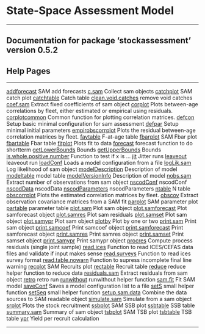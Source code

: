 State-Space Assessment Model
============================

------------------------------------------------------------------------

<div style="text-align: center;">

</div>

Documentation for package ‘stockassessment’ version 0.5.2
---------------------------------------------------------

Help Pages
----------

  ----------------------------------------------------------- -----------------------------------------------------------------------------------------
  [addforecast](addforecast.html)                             SAM add forecasts
  [c.sam](c.sam.html)                                         Collect sam objects
  [catchplot](catchplot.html)                                 SAM catch plot
  [catchtable](catchtable.html)                               Catch table
  [clean.void.catches](clean.void.catches.html)               remove void catches
  [coef.sam](coef.sam.html)                                   Extract fixed coefficients of sam object
  [corplot](corplot.html)                                     Plots between-age correlations by fleet, either estimated or empirical using residuals.
  [corplotcommon](corplotcommon.html)                         Common function for plotting correlation matrices.
  [defcon](defcon.html)                                       Setup basic minimal configuration for sam assessment
  [defpar](defpar.html)                                       Setup minimal initial parameters
  [empirobscorrplot](empirobscorrplot.html)                   Plots the residual between-age correlation matrices by fleet.
  [faytable](faytable.html)                                   F-at-age table
  [fbarplot](fbarplot.html)                                   SAM Fbar plot
  [fbartable](fbartable.html)                                 Fbar table
  [fitplot](fitplot.html)                                     Plots fit to data
  [forecast](forecast.html)                                   forecast function to do shortterm
  [getLowerBounds](getLowerBounds.html)                       Bounds
  [getUpperBounds](getUpperBounds.html)                       Bounds
  [is.whole.positive.number](is.whole.positive.number.html)   Function to test if x is ...
  [jit](jit.html)                                             Jitter runs
  [leaveout](leaveout.html)                                   leaveout run
  [loadConf](loadConf.html)                                   Loads a model configuration from a file
  [logLik.sam](logLik.sam.html)                               Log likelihood of sam object
  [modelDescription](modelDescription.html)                   Description of model
  [modeltable](modeltable.html)                               model table
  [modelVersionInfo](modelVersionInfo.html)                   Description of model
  [nobs.sam](nobs.sam.html)                                   Extract number of observations from sam object
  [nscodConf](nscodConf.html)                                 nscodConf
  [nscodData](nscodData.html)                                 nscodData
  [nscodParameters](nscodParameters.html)                     nscodParameters
  [ntable](ntable.html)                                       N table
  [obscorrplot](obscorrplot.html)                             Plots the estimated correlation matrices by fleet.
  [obscov](obscov.html)                                       Extract observation covariance matrices from a SAM fit
  [parplot](parplot.html)                                     SAM parameter plot
  [partable](partable.html)                                   parameter table
  [plot.sam](plot.sam.html)                                   Plot sam object
  [plot.samforecast](plot.samforecast.html)                   Plot samforecast object
  [plot.samres](plot.samres.html)                             Plot sam residuals
  [plot.samset](plot.samset.html)                             Plot sam object
  [plot.samypr](plot.samypr.html)                             Plot sam object
  [plotby](plotby.html)                                       Plot by one or two
  [print.sam](print.sam.html)                                 Print sam object
  [print.samcoef](print.samcoef.html)                         Print samcoef object
  [print.samforecast](print.samforecast.html)                 Print samforecast object
  [print.samres](print.samres.html)                           Print samres object
  [print.samset](print.samset.html)                           Print samset object
  [print.samypr](print.samypr.html)                           Print samypr object
  [procres](procres.html)                                     Compute process residuals (single joint sample)
  [read.ices](read.ices.html)                                 Function to read ICES/CEFAS data files and validate if input makes sense
  [read.surveys](read.surveys.html)                           Function to read ices survey format
  [read.table.nowarn](read.table.nowarn.html)                 Function to supress incomplete final line warning
  [recplot](recplot.html)                                     SAM Recruits plot
  [rectable](rectable.html)                                   Recruit table
  [reduce](reduce.html)                                       reduce helper function to reduce data
  [residuals.sam](residuals.sam.html)                         Extract residuals from sam object
  [retro](retro.html)                                         retro run
  [runwithout](runwithout.html)                               runwithout helper function
  [sam.fit](sam.fit.html)                                     Fit SAM model
  [saveConf](saveConf.html)                                   Saves a model configuration list to a file
  [setS](setS.html)                                           small helper function
  [setSeq](setSeq.html)                                       small helper function
  [setup.sam.data](setup.sam.data.html)                       Combine the data sources to SAM readable object
  [simulate.sam](simulate.sam.html)                           Simulate from a sam object
  [srplot](srplot.html)                                       Plots the stock recruitment
  [ssbplot](ssbplot.html)                                     SAM SSB plot
  [ssbtable](ssbtable.html)                                   SSB table
  [summary.sam](summary.sam.html)                             Summary of sam object
  [tsbplot](tsbplot.html)                                     SAM TSB plot
  [tsbtable](tsbtable.html)                                   TSB table
  [ypr](ypr.html)                                             Yield per recruit calculation
  ----------------------------------------------------------- -----------------------------------------------------------------------------------------


